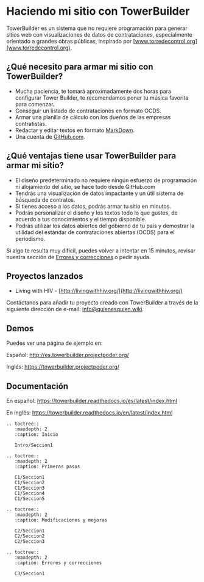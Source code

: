 Haciendo mi sitio con TowerBuilder
==================================

TowerBuilder es un sistema que no requiere programación para generar sitios web con visualizaciones de datos de contrataciones, especialmente orientado a grandes obras públicas, inspirado por [www.torredecontrol.org](www.torredecontrol.org).

¿Qué necesito para armar mi sitio con TowerBuilder?
---------------------------------------------------

- Mucha paciencia, te tomará aproximadamente dos horas para configurar Tower Builder, te recomendamos poner tu música favorita para comenzar.
- Conseguir un listado de contrataciones en formato OCDS.
- Armar una planilla de cálculo con los dueños de las empresas contratistas.
- Redactar y editar textos en formato [MarkDown](https://guides.github.com/features/mastering-markdown/).
- Una cuenta de [GitHub.com](https://github.com/).

¿Qué ventajas tiene usar TowerBuilder para armar mi sitio?
----------------------------------------------------------

- El diseño predeterminado no requiere ningún esfuerzo de programación ni alojamiento del sitio, se hace todo desde GitHub.com
- Tendrás una visualización de datos impactante y un útil sistema de búsqueda de contratos.
- Si tienes acceso a los datos, podrás armar tu sitio en minutos.
- Podrás personalizar el diseño y los textos todo lo que gustes, de acuerdo a tus conocimientos y el tiempo disponible.
- Podrás utilizar los datos abiertos del gobierno de tu país y demostrar la utilidad del estándar de contrataciones abiertas (OCDS) para el periodismo.

Si algo te resulta muy difícil, puedes volver a intentar en 15 minutos, revisar nuestra sección de [Errores y correcciones](https://towerbuilder.readthedocs.io/en/latest/C3/Seccion1.html) o pedir ayuda.

Proyectos lanzados
------------------

- Living with HIV - [http://livingwithhiv.org/](http://livingwithhiv.org/)

Contáctanos para añadir tu proyecto creado con TowerBuilder a través de la siguiente dirección de e-mail: <info@quienesquien.wiki>.

Demos
-----

Puedes ver una página de ejemplo en:

Español: <http://es.towerbuilder.projectpoder.org/>

Inglés: <https://towerbuilder.projectpoder.org/>

Documentación
-------------

En español: <https://towerbuilder.readthedocs.io/es/latest/index.html>

En inglés: <https://towerbuilder.readthedocs.io/en/latest/index.html>


```eval_rst
.. toctree::
   :maxdepth: 2
   :caption: Inicio

   Intro/Seccion1

.. toctree::
   :maxdepth: 2
   :caption: Primeros pasos

   C1/Seccion1
   C1/Seccion2
   C1/Seccion3
   C1/Seccion4
   C1/Seccion5

.. toctree::
   :maxdepth: 2
   :caption: Modificaciones y mejoras

   C2/Seccion1
   C2/Seccion2
   C2/Seccion3

.. toctree::
   :maxdepth: 2
   :caption: Errores y correcciones

   C3/Seccion1
```
